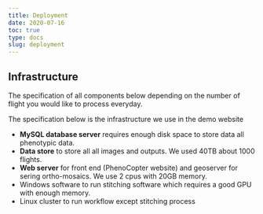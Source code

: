 ```yaml
---
title: Deployment
date: 2020-07-16
toc: true
type: docs
slug: deployment
---
```


## Infrastructure 

The specification of all components below depending on the number of flight you would like to process everyday. 

The specification below is the infrastructure we use in the demo website
* **MySQL database server** requires enough disk space to store data all phenotypic data.
* **Data store** to store all all images and outputs. We used 40TB about 1000 flights. 
* **Web server** for front end (PhenoCopter website) and geoserver for sering ortho-mosaics. We use 2 cpus with 20GB memory.  
* Windows software to run stitching software which requires a good GPU with enough memory.
* Linux cluster to run workflow except stitching process



